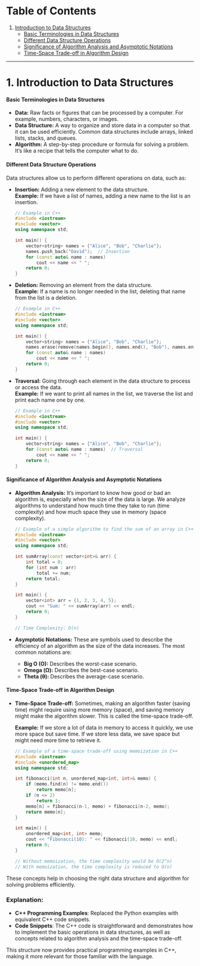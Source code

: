# Table of Contents

1. [Introduction to Data Structures](#introduction-to-data-structures)
   - [Basic Terminologies in Data Structures](#basic-terminologies-in-data-structures)
   - [Different Data Structure Operations](#different-data-structure-operations)
   - [Significance of Algorithm Analysis and Asymptotic Notations](#significance-of-algorithm-analysis-and-asymptotic-notations)
   - [Time-Space Trade-off in Algorithm Design](#time-space-trade-off-in-algorithm-design)

---

# 1. Introduction to Data Structures

#### **Basic Terminologies in Data Structures**
- **Data:** Raw facts or figures that can be processed by a computer. For example, numbers, characters, or images.
- **Data Structure:** A way to organize and store data in a computer so that it can be used efficiently. Common data structures include arrays, linked lists, stacks, and queues.
- **Algorithm:** A step-by-step procedure or formula for solving a problem. It’s like a recipe that tells the computer what to do.

#### **Different Data Structure Operations**
Data structures allow us to perform different operations on data, such as:

- **Insertion:** Adding a new element to the data structure.  
  **Example:** If we have a list of names, adding a new name to the list is an insertion.

  ```cpp
  // Example in C++
  #include <iostream>
  #include <vector>
  using namespace std;

  int main() {
      vector<string> names = {"Alice", "Bob", "Charlie"};
      names.push_back("David");  // Insertion
      for (const auto& name : names)
          cout << name << " ";
      return 0;
  }
  ```

- **Deletion:** Removing an element from the data structure.  
  **Example:** If a name is no longer needed in the list, deleting that name from the list is a deletion.

  ```cpp
  // Example in C++
  #include <iostream>
  #include <vector>
  using namespace std;

  int main() {
      vector<string> names = {"Alice", "Bob", "Charlie"};
      names.erase(remove(names.begin(), names.end(), "Bob"), names.end());  // Deletion
      for (const auto& name : names)
          cout << name << " ";
      return 0;
  }
  ```

- **Traversal:** Going through each element in the data structure to process or access the data.  
  **Example:** If we want to print all names in the list, we traverse the list and print each name one by one.

  ```cpp
  // Example in C++
  #include <iostream>
  #include <vector>
  using namespace std;

  int main() {
      vector<string> names = {"Alice", "Bob", "Charlie"};
      for (const auto& name : names)  // Traversal
          cout << name << " ";
      return 0;
  }
  ```

#### **Significance of Algorithm Analysis and Asymptotic Notations**
- **Algorithm Analysis:** It’s important to know how good or bad an algorithm is, especially when the size of the data is large. We analyze algorithms to understand how much time they take to run (time complexity) and how much space they use in memory (space complexity).

  ```cpp
  // Example of a simple algorithm to find the sum of an array in C++
  #include <iostream>
  #include <vector>
  using namespace std;

  int sumArray(const vector<int>& arr) {
      int total = 0;
      for (int num : arr)
          total += num;
      return total;
  }

  int main() {
      vector<int> arr = {1, 2, 3, 4, 5};
      cout << "Sum: " << sumArray(arr) << endl;
      return 0;
  }

  // Time Complexity: O(n)
  ```

- **Asymptotic Notations:** These are symbols used to describe the efficiency of an algorithm as the size of the data increases. The most common notations are:
  - **Big O (O):** Describes the worst-case scenario.
  - **Omega (Ω):** Describes the best-case scenario.
  - **Theta (θ):** Describes the average-case scenario.

#### **Time-Space Trade-off in Algorithm Design**
- **Time-Space Trade-off:** Sometimes, making an algorithm faster (saving time) might require using more memory (space), and saving memory might make the algorithm slower. This is called the time-space trade-off.

  **Example:** If we store a lot of data in memory to access it quickly, we use more space but save time. If we store less data, we save space but might need more time to retrieve it.

  ```cpp
  // Example of a time-space trade-off using memoization in C++
  #include <iostream>
  #include <unordered_map>
  using namespace std;

  int fibonacci(int n, unordered_map<int, int>& memo) {
      if (memo.find(n) != memo.end())
          return memo[n];
      if (n <= 2)
          return 1;
      memo[n] = fibonacci(n-1, memo) + fibonacci(n-2, memo);
      return memo[n];
  }

  int main() {
      unordered_map<int, int> memo;
      cout << "Fibonacci(10): " << fibonacci(10, memo) << endl;
      return 0;
  }

  // Without memoization, the time complexity would be O(2^n)
  // With memoization, the time complexity is reduced to O(n)
  ```

These concepts help in choosing the right data structure and algorithm for solving problems efficiently.


### Explanation:

- **C++ Programming Examples**: Replaced the Python examples with equivalent C++ code snippets.
- **Code Snippets**: The C++ code is straightforward and demonstrates how to implement the basic operations in data structures, as well as concepts related to algorithm analysis and the time-space trade-off.

This structure now provides practical programming examples in C++, making it more relevant for those familiar with the language.